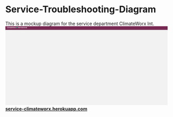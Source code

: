 # Service-Troubleshooting-Diagram
This is a mockup diagram for the service department ClimateWorx Int.
![Demo GIF](https://github.com/ZeroPanda/Service-Troubleshooting-Diagram/blob/master/Demo.gif?raw=true)
[**service-climateworx.herokuapp.com**](https://service-climateworx.herokuapp.com/)
